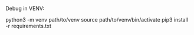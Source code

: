 Debug in VENV:

python3 -m venv path/to/venv
source path/to/venv/bin/activate
pip3 install -r requirements.txt